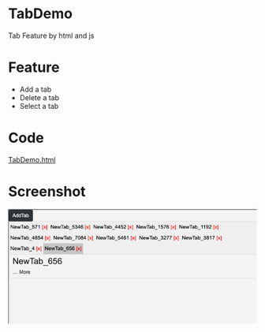 # TabDemo
Tab Feature by html and js

# Feature
- Add a tab
- Delete a tab
- Select a tab

# Code

[TabDemo.html](TabDemo.html)

# Screenshot

![screenshot](screenshot.png)